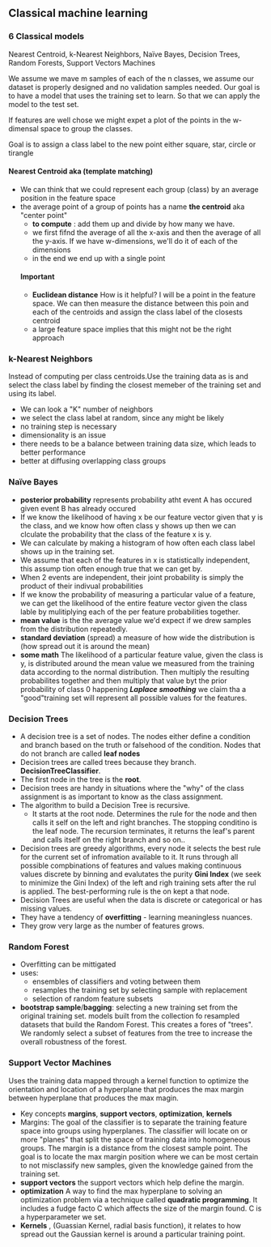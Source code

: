 ## Classical machine learning

### 6 Classical models
Nearest Centroid, k-Nearest Neighbors, Naïve Bayes, Decision Trees, Random Forests, Support Vectors Machines

We assume we mave m samples of each of the n classes, we assume our dataset is properly designed and no validation samples needed.
Our goal is to have a model that uses the training set to learn. So that we can apply the model to the test set.

If features are well chose we might expet a plot of the points in the w-dimensal space to group the classes.

Goal is to assign a class label to the new point either square, star, circle or tirangle

#### Nearest Centroid aka (template matching)
- We can think that we could represent each group (class) by an average position in the feature space
- the average point of a group of points has a name **the centroid** aka "center point"
  - **to compute** : add them up and divide by how many we have.
  - we first fifnd the average of all the x-axis and then the average of all the y-axis. If we have w-dimensions, we'll do it of each of the dimensions
  - in the end we end up with a single point
  #### Important
  - **Euclidean distance** How is it helpful? I will be a point in the feature space. We can then measure the distance between this poin and each of the centroids and assign the class label of the closests centroid
  - a large feature space implies that this might not be the right approach

### k-Nearest Neighbors
Instead of computing per class centroids.Use the training data as is and select the class label by finding the closest memeber of the training set and using its label.
- We can look a "K" number of neighbors
- we select the class label at random, since any might be likely
- no training step is necessary
- dimensionality is an issue
- there needs to be a balance between training data size, which leads to better performance
- better at diffusing overlapping class groups

### Naïve Bayes
- **posterior probability** represents probability atht event A has occured given event B has already occured
- If we know the likelihood of having x be our feature vector given that y is the class, and we know how often class y shows up then we can clculate the probability that the class of the feature x is y.
- We can calculate by making a histogram of how often each class label shows up in the training set.
- We assume that each of the features in x is statistically independent, this assump tion often enough true that we can get by.
- When 2 events are independent, their joint probability is simply the product of their indivual probabilities
- If we know the probability of measuring a particular value of a feature, we can get the likelihood of the entire feature vector given the class lable by mulitiplying each of the per feature probabilities together.
- **mean value** is the the average value we'd expect if we drew samples from the distribution repeatedly.
- **standard deviation** (spread) a measure of how wide the distribution is (how spread out it is around the mean)
- **some math** The likelihood of a particular feature value, given the class is y, is distributed around the mean value we measured from the training data according to the normal distribution. Then multiply the resulting probabilites together and then multiply that value byt the prior probability of class 0 happening ***Laplace smoothing*** we claim tha a  "good"training set will represent all possible values for the features.

### Decision Trees
- A decision tree is a set of nodes. The nodes either define a condition and branch based on the truth or falsehood of the condition. Nodes that do not branch are called **leaf nodes**
- Decision trees are called trees because they branch. **DecisionTreeClassifier**.
- The first node in the tree is the **root**. 
- Decision trees are handy in situations where the "why" of the class assignment is as important to know as the class assignment.
- The algorithm to build a Decision Tree is recursive.
  - It starts at the root node. Determines the rule for the node and then calls it self on the left and right branches. The stopping conditino is the leaf node. The recursion terminates, it returns the leaf's parent and calls itself on the right branch and so on..
- Decision trees are greedy algorithms, every node it selects the best rule for the current set of infromation available to it. It runs through all possible compbinations of features and values making continuous values discrete by binning and evalutates the purity **Gini Index** (we seek to minimize the Gini Index) of the left and righ training sets after the rul is applied. The best-performing rule is the on kept a that node.
- Decision Trees are useful when the data is discrete or categorical or has missing values.
- They have a tendency of **overfitting** - learning meaningless nuances.
- They grow very large as the number of features grows.

### Random Forest
- Overfitting can be mittigated
- uses:
  - ensembles of classifiers and voting between them
  - resamples the training set by selecting sample with replacement
  - selection of random feature subsets
- **bootstrap sample**/**bagging**: selecting a new training set from the original training set. models built from the collection fo resampled datasets that build the Random Forest. This creates a fores of  "trees". We randomly select a subset of features from the tree to increase the overall robustness of the forest.

### Support Vector Machines
Uses the training data mapped through a kernel function to optimize the orientation and location of a hyperplane that produces the max margin between hyperplane that produces the max magin.
- Key concepts **margins**, **support vectors**, **optimization**, **kernels**
- Margins: The goal of the classifier is to separate the training feature space into groups using hyperplanes. The classifier will locate on or more "planes" that split the space of training data into homogeneous groups. The margin is a distance from the closest sample point. The goal is to locate the max margin position where we can be most certain to not misclassify new samples, given the knowledge gained from the training set.
- **support vectors** the support vectors which help define the margin.
- **optimization** A way to find the max hyperplane to solving an optimization problem via a technique called **quadratic programming**. It includes a fudge facto C which affects the size of the margin found. C is a hyperparameter we set.
- **Kernels** , (Guassian Kernel, radial basis function), it relates to how spread out the Gaussian kernel is around a particular training point.